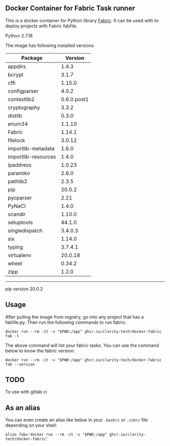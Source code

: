 ## Docker Container for Fabric Task runner

This is a docker container for Python library [Fabric](http://fabfile.org). It can be used with
to deploy projects with Fabric fabfile.

<!-- This image is build on top of the
[Alpine Linux](http://www.alpinelinux.org/) as base image. -->

Python 2.7.18

The image has following installed versions
<!-- 
| Name     | Versions |
| -------- | -------- |
| Python   | 3.9.7    |
| Fabric   | 2.6.0    |
| Paramiko | 2.7.2    |
| Invoke   | 1.5.0    |
| Paramiko Cell  | Content Cell  | -->

| Package            | Version    |
|------------------- | -----------|
|appdirs            | 1.4.3      |
|bcrypt             | 3.1.7      
|cffi               | 1.15.0     
|configparser       | 4.0.2      
|contextlib2        | 0.6.0.post1
|cryptography       | 3.3.2      
|distlib            | 0.3.0      
|enum34             | 1.1.10     
|Fabric             | 1.14.1     
|filelock           | 3.0.12     
|importlib-metadata | 1.6.0      
|importlib-resources| 1.4.0      
|ipaddress          | 1.0.23     
|paramiko           | 2.8.0      
|pathlib2           | 2.3.5      
|pip                | 20.0.2     
|pycparser          | 2.21       
|PyNaCl             | 1.4.0      
|scandir            | 1.10.0     
|setuptools         | 44.1.0     
|singledispatch     | 3.4.0.3    
|six                | 1.14.0     
|typing             | 3.7.4.1    
|virtualenv         | 20.0.18    
|wheel              | 0.34.2     
|zipp               | 1.2.0      
-------------------------------------

pip version 20.0.2

## Usage

After pulling the image from registry, go into any project that has a fabfile.py.
Then run the following commands to run fabric:

```
docker run --rm -it -v "$PWD:/app" ghcr.io/clarity-tech/docker-fabric fab -l
```

The above command will list your fabric tasks. You can use the command below to know the fabric version:

```
docker run --rm -it -v "$PWD:/app" ghcr.io/clarity-tech/docker-fabric fab --version
```

## TODO
To use with gitlab ci

## As an alias

You can even create an alias like below in your `.bashrc` or `.zshrc` file depending on your shell:

```
alias fab='docker run --rm -it -v "$PWD:/app" ghcr.io/clarity-tech/docker-fabric'
```
